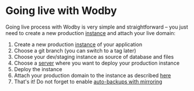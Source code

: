 # Going live with Wodby

Going live process with Wodby is very simple and straightforward – you just need to create a new production [instance](instances.md) and attach your live domain: 

1. Create a new production [instance](instances.md) of your application
2. Choose a git branch (you can switch to a tag later)
3. Choose your dev/staging instance as source of database and files 
4. Choose a [server](../servers/README.md) where you want to deploy your production instance
5. Deploy the instance
6. Attach your production domain to the instance as described <a href="domains.html#attaching-custom-domain-name" target="_blank">here</a> 
7. That's it! Do not forget to enable <a href="backups.html" target="_blank">auto-backups with mirroring</a>